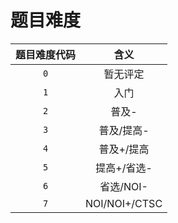 # 题目难度

| 题目难度代码 |     含义      |
| :----------: | :-----------: |
|     `0`      |   暂无评定    |
|     `1`      |     入门      |
|     `2`      |     普及-     |
|     `3`      |  普及/提高-   |
|     `4`      |  普及+/提高   |
|     `5`      |  提高+/省选-  |
|     `6`      |   省选/NOI-   |
|     `7`      | NOI/NOI+/CTSC |